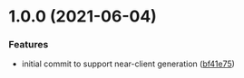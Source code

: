 # 1.0.0 (2021-06-04)


### Features

* initial commit to support near-client generation ([bf41e75](https://github.com/shipsgold/open-rpc-near-client-generator/commit/bf41e7525f0de578dbc760db3104c93f634460df))
